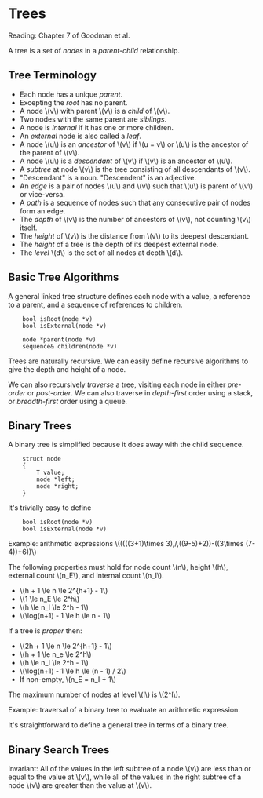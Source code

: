# Trees

Reading: Chapter 7 of Goodman et al.

A tree is a set of *nodes* in a *parent-child* relationship.

## Tree Terminology

- Each node has a unique *parent*.
- Excepting the *root* has no parent.
- A node \\(v\\) with parent \\(v\\) is a *child* of \\(v\\).
- Two nodes with the same parent are *siblings*.
- A node is *internal* if it has one or more children.
- An *external* node is also called a *leaf*.
- A node \\(u\\) is an *ancestor* of \\(v\\) if \\(u = v\\) or \\(u\\) is the ancestor of the parent of \\(v\\).
- A node \\(u\\) is a *descendant* of \\(v\\) if \\(v\\) is an ancestor of \\(u\\).
- A *subtree* at node \\(v\\) is the tree consisting of all descendants of \\(v\\).
- "Descendant" is a noun. "Descendent" is an adjective.
- An *edge* is a pair of nodes \\(u\\) and \\(v\\) such that \\(u\\) is parent of \\(v\\) or vice-versa.
- A *path* is a sequence of nodes such that any consecutive pair of nodes form an edge.
- The *depth* of \\(v\\) is the number of ancestors of \\(v\\), not counting \\(v\\) itself.
- The *height* of \\(v\\) is the distance from \\(v\\) to its deepest descendant.
- The *height* of a tree is the depth of its deepest external node.
- The *level* \\(d\\) is the set of all nodes at depth \\(d\\).

## Basic Tree Algorithms

A general linked tree structure defines each node with a value, a reference to a parent, and a sequence of references to children.

		bool isRoot(node *v)
		bool isExternal(node *v)

		node *parent(node *v)
		sequence& children(node *v)

Trees are naturally recursive. We can easily define recursive algorithms to give the depth and height of a node.

We can also recursively *traverse* a tree, visiting each node in either *pre-order* or *post-order*. We can also traverse in *depth-first* order using a stack, or *breadth-first* order using a queue.

## Binary Trees

A binary tree is simplified because it does away with the child sequence.

		struct node
		{
			T value;
			node *left;
			node *right;
		}

It's trivially easy to define

		bool isRoot(node *v)
		bool isExternal(node *v)

Example: arithmetic expressions \\(((((3+1)\times 3)\,/\,((9-5)+2))-((3\times (7-4))+6))\\)

The following properties must hold for node count \\(n\\), height \\(h\\), external count \\(n_E\\), and internal count \\(n_I\\).

- \\(h + 1 \le n \le 2^{h+1} - 1\\)
- \\(1 \le n_E \le 2^h\\)
- \\(h \le n_I \le 2^h - 1\\)
- \\(\log(n+1) - 1 \le h \le n - 1\\)

If a tree is *proper* then:

- \\(2h + 1 \le n \le 2^{h+1} - 1\\)
- \\(h + 1 \le n_e \le 2^h\\)
- \\(h \le n_I \le 2^h - 1\\)
- \\(\log(n+1) - 1 \le h \le (n - 1) / 2\\)
- If non-empty, \\(n_E = n_I + 1\\)

The maximum number of nodes at level \\(l\\) is \\(2^l\\).

Example: traversal of a binary tree to evaluate an arithmetic expression.

It's straightforward to define a general tree in terms of a binary tree.

## Binary Search Trees

Invariant: All of the values in the left subtree of a node \\(v\\) are less than or equal to the value at \\(v\\), while all of the values in the right subtree of a node \\(v\\) are greater than the value at \\(v\\).

